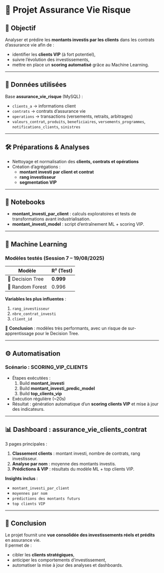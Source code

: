 # 📘 Projet Assurance Vie Risque

## 🎯 Objectif
Analyser et prédire les **montants investis par les clients** dans les contrats d’assurance vie afin de :  
- identifier les **clients VIP** (à fort potentiel),  
- suivre l’évolution des investissements,  
- mettre en place un **scoring automatisé** grâce au Machine Learning.  

---

## 📂 Données utilisées
Base **assurance_vie_risque** (MySQL) :  
- `clients_a` → informations client  
- `contrats` → contrats d’assurance vie  
- `operations` → transactions (versements, retraits, arbitrages)  
- `valeurs_contrat`, `produits`, `beneficiaires`, `versements_programmes`, `notifications_clients`, `sinistres`  

---

## 🛠️ Préparations & Analyses
- Nettoyage et normalisation des **clients, contrats et opérations**  
- Création d’agrégations :  
  - **montant investi par client et contrat**  
  - **rang investisseur**  
  - **segmentation VIP**  

---

## 📓 Notebooks
- **montant_investi_par_client** : calculs exploratoires et tests de transformations avant industrialisation.
- **montant_investi_model** : script d’entraînement ML + scoring VIP.
---

## 🤖 Machine Learning
### Modèles testés (Session 7 – 19/08/2025)
| Modèle              | R² (Test) |
|---------------------|-----------|
| 🌳 Decision Tree    | **0.999** |
| 🌲 Random Forest    | 0.996     |

**Variables les plus influentes** :  
1. `rang_investisseur`  
2. `nbre_contrat_investi`  
3. `client_id`  

📌 **Conclusion** : modèles très performants, avec un risque de sur-apprentissage pour le Decision Tree.  

---

## ⚙️ Automatisation
### Scénario : **SCORING_VIP_CLIENTS**
- Étapes exécutées :  
  1. Build **montant_investi**  
  2. Build **montant_investi_predic_model**  
  3. Build **top_clients_vip**  
- Exécution régulière (~20s)  
- Résultat : génération automatique d’un **scoring clients VIP** et mise à jour des indicateurs.  

---

## 📊 Dashboard : assurance_vie_clients_contrat
3 pages principales :  
1. **Classement clients** : montant investi, nombre de contrats, rang investisseur.  
2. **Analyse par nom** : moyenne des montants investis.  
3. **Prédictions & VIP** : résultats du modèle ML + top clients VIP.  

**Insights inclus** :  
- `montant_investi_par_client`  
- `moyennes par nom`  
- `prédictions des montants futurs`  
- `top clients VIP`  

---

## 🚀 Conclusion
Le projet fournit une **vue consolidée des investissements réels et prédits** en assurance vie.  
Il permet de :  
- cibler les **clients stratégiques**,  
- anticiper les comportements d’investissement,  
- automatiser la mise à jour des analyses et dashboards.  

